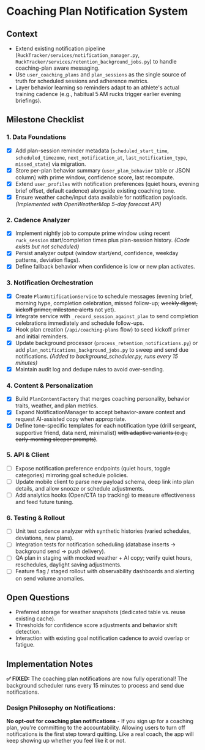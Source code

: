 # Coaching Plan Notification System

## Context
- Extend existing notification pipeline (`RuckTracker/services/notification_manager.py`, `RuckTracker/services/retention_background_jobs.py`) to handle coaching-plan aware messaging.
- Use `user_coaching_plans` and `plan_sessions` as the single source of truth for scheduled sessions and adherence metrics.
- Layer behavior learning so reminders adapt to an athlete's actual training cadence (e.g., habitual 5 AM rucks trigger earlier evening briefings).

## Milestone Checklist

### 1. Data Foundations
- [x] Add plan-session reminder metadata (`scheduled_start_time`, `scheduled_timezone`, `next_notification_at`, `last_notification_type`, `missed_state`) via migration.
- [x] Store per-plan behavior summary (`user_plan_behavior` table or JSON column) with prime window, confidence score, last recompute.
- [x] Extend `user_profiles` with notification preferences (quiet hours, evening brief offset, default cadence) alongside existing coaching tone.
- [x] Ensure weather cache/input data available for notification payloads. *(Implemented with OpenWeatherMap 5-day forecast API)*

### 2. Cadence Analyzer
- [x] Implement nightly job to compute prime window using recent `ruck_session` start/completion times plus plan-session history. *(Code exists but not scheduled)*
- [x] Persist analyzer output (window start/end, confidence, weekday patterns, deviation flags).
- [x] Define fallback behavior when confidence is low or new plan activates.

### 3. Notification Orchestration
- [x] Create `PlanNotificationService` to schedule messages (evening brief, morning hype, completion celebration, missed follow-up; ~~weekly digest, kickoff primer, milestone alerts~~ not yet).
- [x] Integrate service with `_record_session_against_plan` to send completion celebrations immediately and schedule follow-ups.
- [x] Hook plan creation (`/api/coaching-plans` flow) to seed kickoff primer and initial reminders.
- [x] Update background processor (`process_retention_notifications.py`) or add `plan_notifications_background_jobs.py` to sweep and send due notifications. *(Added to background_scheduler.py, runs every 15 minutes)*
- [x] Maintain audit log and dedupe rules to avoid over-sending.

### 4. Content & Personalization
- [x] Build `PlanContentFactory` that merges coaching personality, behavior traits, weather, and plan metrics.
- [x] Expand NotificationManager to accept behavior-aware context and request AI-assisted copy when appropriate.
- [x] Define tone-specific templates for each notification type (drill sergeant, supportive friend, data nerd, minimalist) ~~with adaptive variants (e.g., early-morning sleeper prompts)~~.

### 5. API & Client
- [ ] Expose notification preference endpoints (quiet hours, toggle categories) mirroring goal schedule policies.
- [ ] Update mobile client to parse new payload schema, deep link into plan details, and allow snooze or schedule adjustments.
- [ ] Add analytics hooks (Open/CTA tap tracking) to measure effectiveness and feed future tuning.

### 6. Testing & Rollout
- [ ] Unit test cadence analyzer with synthetic histories (varied schedules, deviations, new plans).
- [ ] Integration tests for notification scheduling (database inserts -> background send -> push delivery).
- [ ] QA plan in staging with mocked weather + AI copy; verify quiet hours, reschedules, daylight saving adjustments.
- [ ] Feature flag / staged rollout with observability dashboards and alerting on send volume anomalies.

## Open Questions
- Preferred storage for weather snapshots (dedicated table vs. reuse existing cache).
- Thresholds for confidence score adjustments and behavior shift detection.
- Interaction with existing goal notification cadence to avoid overlap or fatigue.

## Implementation Notes
**✅ FIXED:** The coaching plan notifications are now fully operational! The background scheduler runs every 15 minutes to process and send due notifications.

### Design Philosophy on Notifications:
**No opt-out for coaching plan notifications** - If you sign up for a coaching plan, you're committing to the accountability. Allowing users to turn off notifications is the first step toward quitting. Like a real coach, the app will keep showing up whether you feel like it or not.
